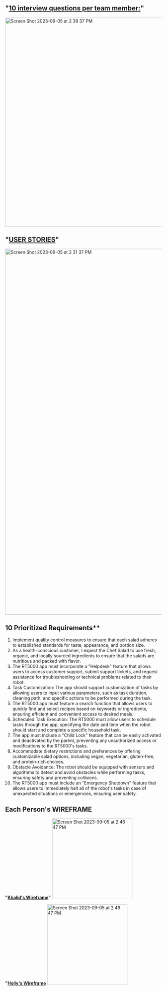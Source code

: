 # 
## "[10 interview questions per team member:](https://lucid.app/lucidspark/1e7c063b-4d3e-4ea1-9d51-8d4b20af0456/edit?viewport_loc=-3873%2C-212%2C5617%2C2744%2C0_0&invitationId=inv_43741744-9035-4bd1-b530-622e74e5b8a5)"

<img width="670" alt="Screen Shot 2023-09-05 at 2 39 37 PM" src="https://github.com/L1DLID/RT5000/assets/143013239/f2f7a915-0a78-46f6-824a-161385254da3">

## "[USER STORIES](https://trello.com/invite/b/ZgujB0rt/ATTIa8972e39661b0728f3798e2cd40af6155C9CA875/robotasker-5000)"
<img width="1173" alt="Screen Shot 2023-09-05 at 2 31 37 PM" src="https://github.com/L1DLID/RT5000/assets/143013239/3858e5d0-3bfc-4dec-affe-990e70fb8f58">

## 10 Prioritized Requirements**
1.  Implement quality control measures to ensure that each salad adheres to established standards for taste, appearance, and portion size.
2.  As a health-conscious customer, I expect the Chef Salad to use fresh, organic, and locally sourced ingredients to ensure that the salads are nutritious and packed with flavor.
3.  The RT5000 app must incorporate a "Helpdesk" feature that allows users to access customer support, submit support tickets, and request assistance for troubleshooting or technical problems related to their robot.
4.  Task Customization: The app should support customization of tasks by allowing users to input various parameters, such as task duration, cleaning path, and specific actions to be performed during the task.
5.  The RT5000 app must feature a search function that allows users to quickly find and select recipes based on keywords or ingredients, ensuring efficient and convenient access to desired meals.
6.  Scheduled Task Execution: The RT5000 must allow users to schedule tasks through the app, specifying the date and time when the robot should start and complete a specific household task.
7.  The app must include a "Child Lock" feature that can be easily activated and deactivated by the parent, preventing any unauthorized access or modifications to the RT5000's tasks.
8.  Accommodate dietary restrictions and preferences by offering customizable salad options, including vegan, vegetarian, gluten-free, and protein-rich choices.
9.  Obstacle Avoidance: The robot should be equipped with sensors and algorithms to detect and avoid obstacles while performing tasks, ensuring safety and preventing collisions.
10.  The RT5000 app must include an "Emergency Shutdown" feature that allows users to immediately halt all of the robot's tasks in case of unexpected situations or emergencies, ensuring user safety.

## Each Person's WIREFRAME 
**"[Khalid's Wireframe](https://lucid.app/lucidspark/450c2496-a351-47ce-baec-c5f2a544ef04/edit?viewport_loc=1974%2C-178%2C2650%2C1309%2C0_0&invitationId=inv_357df536-44d4-4320-9e10-c8fd626bac36)"** 
<img width="258" alt="Screen Shot 2023-09-05 at 2 46 47 PM" src="https://github.com/L1DLID/RT5000/assets/143013239/ea81c54d-be0f-4ef0-924a-a55d45bddbc8">

**"[Holly's Wireframe](https://lucid.app/lucidspark/98e2a6cc-9543-483d-bd18-bf74f8d2fdd6/edit?invitationId=inv_01385aa5-e82b-4c54-87ae-db437e43280c)**
<img width="258" alt="Screen Shot 2023-09-05 at 2 46 47 PM" src="https://github.com/L1DLID/RT5000/assets/143013239/6388f354-f5cf-4290-a4ec-a0f3d9b21b12">



